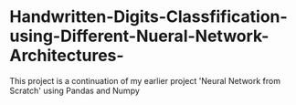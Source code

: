 # Handwritten-Digits-Classfification-using-Different-Nueral-Network-Architectures-
 This project is a continuation of my earlier project 'Neural Network from Scratch' using Pandas and Numpy
